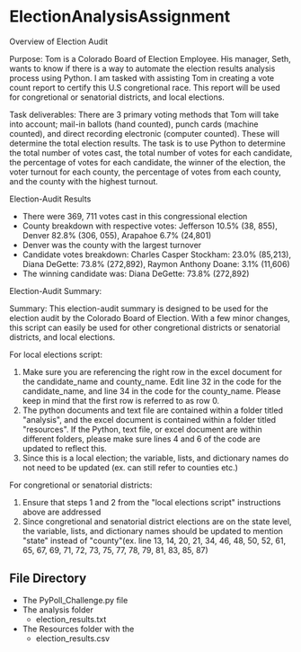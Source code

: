 # ElectionAnalysisAssignment

Overview of Election Audit

Purpose:
Tom is a Colorado Board of Election Employee. His manager, Seth, wants to know if there is a way to automate the election results analysis process using Python. I am tasked with assisting Tom in creating a vote count report to certify this U.S congretional race. This report will be used for congretional or senatorial districts, and local elections. 

Task deliverables:
There are 3 primary voting methods that Tom will take into account; mail-in ballots (hand counted), punch cards (machine counted), and direct recording electronic (computer counted). These will determine the total election results. The task is to use Python to determine the total number of votes cast, the total number of votes for each candidate, the percentage of votes for each candidate, the winner of the election, the voter turnout for each county, the percentage of votes from each county, and the county with the highest turnout.  

Election-Audit Results

- There were 369, 711 votes cast in this congressional election
- County breakdown with respective votes: Jefferson 10.5% (38, 855), Denver 82.8% (306, 055), Arapahoe 6.7% (24,801)
- Denver was the county with the largest turnover
- Candidate votes breakdown: Charles Casper Stockham: 23.0% (85,213), Diana DeGette: 73.8% (272,892), Raymon Anthony Doane: 3.1% (11,606)
- The winning candidate was: Diana DeGette: 73.8% (272,892)

Election-Audit Summary:

Summary: 
This election-audit summary is designed to be used for the election audit by the Colorado Board of Election. With a few minor changes, this script can easily be used for other congretional districts or senatorial districts, and local elections. 

For local elections script:
1) Make sure you are referencing the right row in the excel document for the candidate_name and county_name. Edit line 32 in the code for the candidate_name, and line 34 in the code for the county_name. Please keep in mind that the first row is referred to as row 0.
2) The python documents and text file are contained within a folder titled "analysis", and the excel document is contained within a folder titled "resources". If the Python, text file, or excel document are within different folders, please make sure lines 4 and 6 of the code are updated to reflect this.
3) Since this is a local election; the variable, lists, and dictionary names do not need to be updated (ex. can still refer to counties etc.)

For congretional or senatorial districts:
1) Ensure that steps 1 and 2 from the "local elections script" instructions above are addressed
2) Since congretional and senatorial district elections are on the state level, the variable, lists, and dictionary names should be updated to mention "state" instead of "county"(ex. line 13, 14, 20, 21, 34, 46, 48, 50, 52, 61, 65, 67, 69, 71, 72, 73, 75, 77, 78, 79, 81, 83, 85, 87)

## File Directory
  - The PyPoll_Challenge.py file
  - The analysis folder 
    - election_results.txt 
  - The Resources folder with the 
    - election_results.csv 
